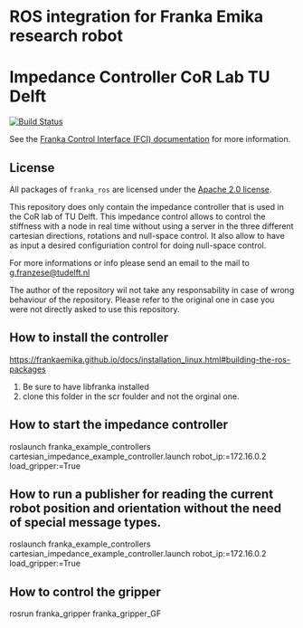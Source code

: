 # ROS integration for Franka Emika research robot
# Impedance Controller CoR Lab TU Delft

[![Build Status][travis-status]][travis]

See the [Franka Control Interface (FCI) documentation][fci-docs] for more information.

## License

All packages of `franka_ros` are licensed under the [Apache 2.0 license][apache-2.0].

[apache-2.0]: https://www.apache.org/licenses/LICENSE-2.0.html
[fci-docs]: https://frankaemika.github.io/docs
[travis-status]: https://travis-ci.org/frankaemika/franka_ros.svg?branch=kinetic-devel
[travis]: https://travis-ci.org/frankaemika/franka_ros

This repository does only contain the impedance controller that is used in the CoR lab of TU Delft. 
This impedance control allows to control the stiffness with a node in real time without using a server in the three different cartesian directions, rotations and null-space control. It also allow to have as input a desired configuriation control for doing null-space control. 


For more informations or info please send an email to the mail to g.franzese@tudelft.nl

The author of the repository wil not take any responsability in case of wrong behaviour of the repository. Please refer to the original one in case you were not directly asked to use this repository.

## How to install the controller
https://frankaemika.github.io/docs/installation_linux.html#building-the-ros-packages 
1. Be sure to have libfranka installed 
2. clone this folder in the scr foulder and not the orginal one. 

## How to start the impedance controller 
roslaunch franka_example_controllers cartesian_impedance_example_controller.launch robot_ip:=172.16.0.2 load_gripper:=True

## How to run a publisher for reading the current robot position and orientation without the need of special message types. 
roslaunch franka_example_controllers cartesian_impedance_example_controller.launch robot_ip:=172.16.0.2 load_gripper:=True

## How to control the gripper
rosrun franka_gripper franka_gripper_GF
